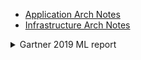 
* [Application Arch Notes](App-Arch-README.md)
* [Infrastructure Arch Notes](INFRA-README.md)

<details>
    <summary> Gartner 2019 ML report </summary>
    ![Gartner 2019 ML Report](2019.feb.gartner.ML.AI.DS.2020.REPORT.pdf)
</details>

